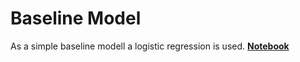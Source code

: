 # Baseline Model
As a simple baseline modell a logistic regression is used.
**[Notebook](baseline_model.ipynb)**
